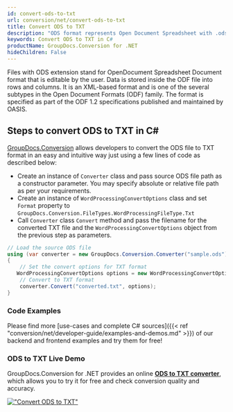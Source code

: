 ```yaml
---
id: convert-ods-to-txt
url: conversion/net/convert-ods-to-txt
title: Convert ODS to TXT
description: "ODS format represents Open Document Spreadsheet with .ods extension. Learn how to convert ODS to TXT file programmatically in C# language using GroupDocs.Conversion for .NET library."
keywords: Convert ODS to TXT in C#
productName: GroupDocs.Conversion for .NET
hideChildren: False
---
```


Files with ODS extension stand for OpenDocument Spreadsheet Document format that is editable by the user. Data is stored inside the ODF file into rows and columns. It is an XML-based format and is one of the several subtypes in the Open Document Formats (ODF) family. The format is specified as part of the ODF 1.2 specifications published and maintained by OASIS.

## Steps to convert ODS to TXT in C#

[GroupDocs.Conversion](https://products.groupdocs.com/conversion/net) allows developers to convert the ODS file to TXT format in an easy and intuitive way just using a few lines of code as described below:

* Create an instance of `Converter` class and pass source ODS file path as a constructor parameter. You may specify absolute or relative file path as per your requirements. 
* Create an instance of `WordProcessingConvertOptions` class and set `Format` property to `GroupDocs.Conversion.FileTypes.WordProcessingFileType.Txt`
* Call `Converter` class `Convert` method and pass the filename for the converted TXT file and the `WordProcessingConvertOptions` object from the previous step as parameters.

```csharp
// Load the source ODS file
using (var converter = new GroupDocs.Conversion.Converter("sample.ods"))
{
    // Set the convert options for TXT format
   WordProcessingConvertOptions options = new WordProcessingConvertOptions { Format = GroupDocs.Conversion.FileTypes.WordProcessingFileType.Txt };
    // Convert to TXT format
    converter.Convert("converted.txt", options);
}
```

### Code Examples

Please find more [use-cases and complete C# sources]({{< ref "conversion/net/developer-guide/examples-and-demos.md" >}}) of our backend and frontend examples and try them for free!

### ODS to TXT Live Demo

GroupDocs.Conversion for .NET provides an online [**ODS to TXT converter**](https://products.groupdocs.app/conversion/ods-to-txt), which allows you to try it for free and check conversion quality and accuracy.

[!["Convert ODS to TXT"](conversion/net/images/convert-to-txt/convert-ods-to-txt.png)](https://products.groupdocs.app/conversion/ods-to-txt)
